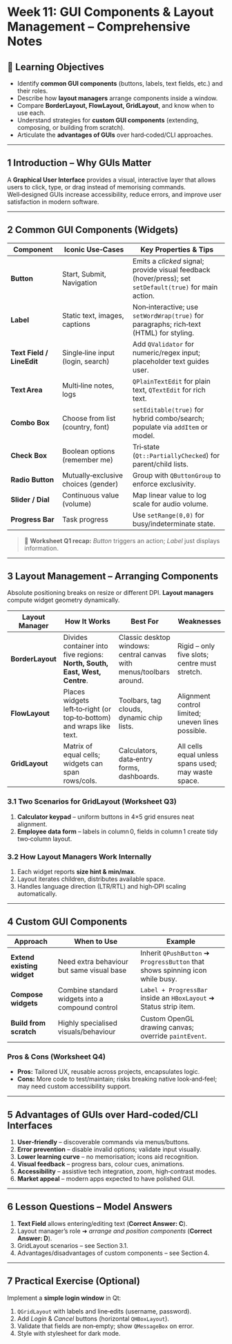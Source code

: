 # Week 11: GUI Components & Layout Management – Comprehensive Notes

## 🎯 Learning Objectives

* Identify **common GUI components** (buttons, labels, text fields, etc.) and their roles.
* Describe how **layout managers** arrange components inside a window.
* Compare **BorderLayout, FlowLayout, GridLayout**, and know when to use each.
* Understand strategies for **custom GUI components** (extending, composing, or building from scratch).
* Articulate the **advantages of GUIs** over hard‑coded/CLI approaches.

---

## 1  Introduction – Why GUIs Matter

A **Graphical User Interface** provides a visual, interactive layer that allows users to click, type, or drag instead of memorising commands. Well‑designed GUIs increase accessibility, reduce errors, and improve user satisfaction in modern software.

---

## 2  Common GUI Components (Widgets)

| Component                 | Iconic Use‑Cases                    | Key Properties & Tips                                                                                    |
| ------------------------- | ----------------------------------- | -------------------------------------------------------------------------------------------------------- |
| **Button**                | Start, Submit, Navigation           | Emits a *clicked* signal; provide visual feedback (hover/press); set `setDefault(true)` for main action. |
| **Label**                 | Static text, images, captions       | Non‑interactive; use `setWordWrap(true)` for paragraphs; rich‑text (HTML) for styling.                   |
| **Text Field / LineEdit** | Single‑line input (login, search)   | Add `QValidator` for numeric/regex input; placeholder text guides user.                                  |
| **Text Area**             | Multi‑line notes, logs              | `QPlainTextEdit` for plain text, `QTextEdit` for rich text.                                              |
| **Combo Box**             | Choose from list (country, font)    | `setEditable(true)` for hybrid combo/search; populate via `addItem` or model.                            |
| **Check Box**             | Boolean options (remember me)       | Tri‑state (`Qt::PartiallyChecked`) for parent/child lists.                                               |
| **Radio Button**          | Mutually‑exclusive choices (gender) | Group with `QButtonGroup` to enforce exclusivity.                                                        |
| **Slider / Dial**         | Continuous value (volume)           | Map linear value to log scale for audio volume.                                                          |
| **Progress Bar**          | Task progress                       | Use `setRange(0,0)` for busy/indeterminate state.                                                        |

> 🔎 **Worksheet Q1 recap:** *Button* triggers an action; *Label* just displays information.

---

## 3  Layout Management – Arranging Components

Absolute positioning breaks on resize or different DPI. **Layout managers** compute widget geometry dynamically.

| Layout Manager   | How It Works                                                               | Best For                                                            | Weaknesses                                          |
| ---------------- | -------------------------------------------------------------------------- | ------------------------------------------------------------------- | --------------------------------------------------- |
| **BorderLayout** | Divides container into five regions: **North, South, East, West, Centre**. | Classic desktop windows: central canvas with menus/toolbars around. | Rigid – only five slots; centre must stretch.       |
| **FlowLayout**   | Places widgets left‑to‑right (or top‑to‑bottom) and wraps like text.       | Toolbars, tag clouds, dynamic chip lists.                           | Alignment control limited; uneven lines possible.   |
| **GridLayout**   | Matrix of equal cells; widgets can span rows/cols.                         | Calculators, data‑entry forms, dashboards.                          | All cells equal unless spans used; may waste space. |

### 3.1 Two Scenarios for **GridLayout** (Worksheet Q3)

1. **Calculator keypad** – uniform buttons in 4×5 grid ensures neat alignment.
2. **Employee data form** – labels in column 0, fields in column 1 create tidy two‑column layout.

### 3.2 How Layout Managers Work Internally

1. Each widget reports **size hint & min/max**.
2. Layout iterates children, distributes available space.
3. Handles language direction (LTR/RTL) and high‑DPI scaling automatically.

---

## 4  Custom GUI Components

| Approach                   | When to Use                                      | Example                                                                       |
| -------------------------- | ------------------------------------------------ | ----------------------------------------------------------------------------- |
| **Extend existing widget** | Need extra behaviour but same visual base        | Inherit `QPushButton` ➜ `ProgressButton` that shows spinning icon while busy. |
| **Compose widgets**        | Combine standard widgets into a compound control | `Label + ProgressBar` inside an `HBoxLayout` ➜ Status strip item.             |
| **Build from scratch**     | Highly specialised visuals/behaviour             | Custom OpenGL drawing canvas; override `paintEvent`.                          |

### Pros & Cons (Worksheet Q4)

* **Pros:** Tailored UX, reusable across projects, encapsulates logic.
* **Cons:** More code to test/maintain; risks breaking native look‑and‑feel; may need custom accessibility support.

---

## 5  Advantages of GUIs over Hard‑coded/CLI Interfaces

1. **User‑friendly** – discoverable commands via menus/buttons.
2. **Error prevention** – disable invalid options; validate input visually.
3. **Lower learning curve** – no memorisation; icons aid recognition.
4. **Visual feedback** – progress bars, colour cues, animations.
5. **Accessibility** – assistive tech integration, zoom, high‑contrast modes.
6. **Market appeal** – modern apps expected to have polished GUI.

---

## 6  Lesson Questions – Model Answers

1. **Text Field** allows entering/editing text (**Correct Answer: C**).
2. Layout manager’s role ➜ *arrange and position components* (**Correct Answer: D**).
3. GridLayout scenarios – see Section 3.1.
4. Advantages/disadvantages of custom components – see Section 4.

---

## 7  Practical Exercise (Optional)

Implement a **simple login window** in Qt:

1. `QGridLayout` with labels and line‑edits (username, password).
2. Add *Login* & *Cancel* buttons (horizontal `QHBoxLayout`).
3. Validate that fields are non‑empty; show `QMessageBox` on error.
4. Style with stylesheet for dark mode.
